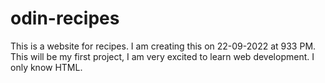 # odin-recipes
This is a website for recipes. I am creating this on 22-09-2022 at 933 PM.
This will be my first project, I am very excited to learn web development.
I only know HTML.
